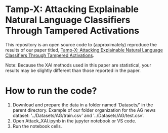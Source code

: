 # Tamp-X: Attacking Explainable Natural Language Classifiers Through Tampered Activations

This repository is an open source code to (approximately) reproduce the results of our paper titled, [Tamp-X: Attacking Explainable Natural Language Classifiers Through Tampered Activations](https://www.sciencedirect.com/science/article/pii/S0167404822001857).

Note: Because the XAI methods used in this paper are statistical, your results may be slightly different than those reported in the paper.

# How to run the code?
1. Download and prepare the data in a folder named 'Datasets/' in the parent directory. Example of our folder organization for the AG news dataset: '../Datasets/AG/train.csv' and '../Datasets/AG/test.csv'.
2. Open Attack_XAI.ipynb in the jupyter notebook or VS code.
3. Run the notebook cells.
